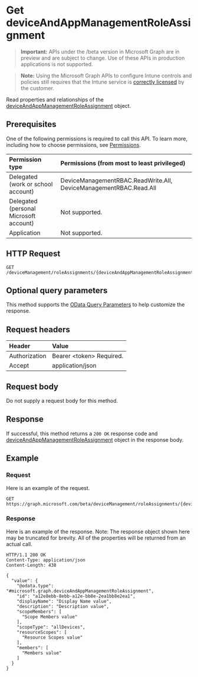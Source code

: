 ﻿# Get deviceAndAppManagementRoleAssignment

> **Important:** APIs under the /beta version in Microsoft Graph are in preview and are subject to change. Use of these APIs in production applications is not supported.

> **Note:** Using the Microsoft Graph APIs to configure Intune controls and policies still requires that the Intune service is [correctly licensed](https://go.microsoft.com/fwlink/?linkid=839381) by the customer.

Read properties and relationships of the [deviceAndAppManagementRoleAssignment](../resources/intune_rbac_deviceandappmanagementroleassignment.md) object.
## Prerequisites
One of the following permissions is required to call this API. To learn more, including how to choose permissions, see [Permissions](../../../concepts/permissions_reference.md).

|Permission type|Permissions (from most to least privileged)|
|:---|:---|
|Delegated (work or school account)|DeviceManagementRBAC.ReadWrite.All, DeviceManagementRBAC.Read.All|
|Delegated (personal Microsoft account)|Not supported.|
|Application|Not supported.|

## HTTP Request
<!-- {
  "blockType": "ignored"
}
-->
``` http
GET /deviceManagement/roleAssignments/{deviceAndAppManagementRoleAssignmentId}
```

## Optional query parameters
This method supports the [OData Query Parameters](https://developer.microsoft.com/graph/docs/concepts/query_parameters) to help customize the response.
## Request headers
|Header|Value|
|:---|:---|
|Authorization|Bearer &lt;token&gt; Required.|
|Accept|application/json|

## Request body
Do not supply a request body for this method.

## Response
If successful, this method returns a `200 OK` response code and [deviceAndAppManagementRoleAssignment](../resources/intune_rbac_deviceandappmanagementroleassignment.md) object in the response body.

## Example
### Request
Here is an example of the request.
``` http
GET https://graph.microsoft.com/beta/deviceManagement/roleAssignments/{deviceAndAppManagementRoleAssignmentId}
```

### Response
Here is an example of the response. Note: The response object shown here may be truncated for brevity. All of the properties will be returned from an actual call.
``` http
HTTP/1.1 200 OK
Content-Type: application/json
Content-Length: 438

{
  "value": {
    "@odata.type": "#microsoft.graph.deviceAndAppManagementRoleAssignment",
    "id": "a12e8ebb-8ebb-a12e-bb8e-2ea1bb8e2ea1",
    "displayName": "Display Name value",
    "description": "Description value",
    "scopeMembers": [
      "Scope Members value"
    ],
    "scopeType": "allDevices",
    "resourceScopes": [
      "Resource Scopes value"
    ],
    "members": [
      "Members value"
    ]
  }
}
```




